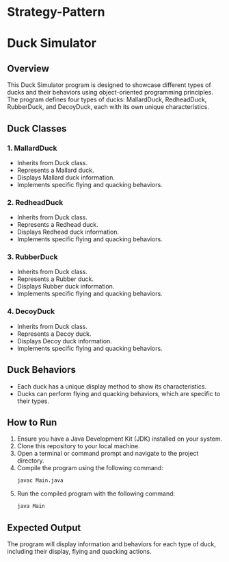 # Strategy-Pattern

# Duck Simulator

## Overview
This Duck Simulator program is designed to showcase different types of ducks and their behaviors using object-oriented programming principles. The program defines four types of ducks: MallardDuck, RedheadDuck, RubberDuck, and DecoyDuck, each with its own unique characteristics.

## Duck Classes
### 1. MallardDuck
- Inherits from Duck class.
- Represents a Mallard duck.
- Displays Mallard duck information.
- Implements specific flying and quacking behaviors.

### 2. RedheadDuck
- Inherits from Duck class.
- Represents a Redhead duck.
- Displays Redhead duck information.
- Implements specific flying and quacking behaviors.

### 3. RubberDuck
- Inherits from Duck class.
- Represents a Rubber duck.
- Displays Rubber duck information.
- Implements specific flying and quacking behaviors.

### 4. DecoyDuck
- Inherits from Duck class.
- Represents a Decoy duck.
- Displays Decoy duck information.
- Implements specific flying and quacking behaviors.

## Duck Behaviors
- Each duck has a unique display method to show its characteristics.
- Ducks can perform flying and quacking behaviors, which are specific to their types.

## How to Run
1. Ensure you have a Java Development Kit (JDK) installed on your system.
2. Clone this repository to your local machine.
3. Open a terminal or command prompt and navigate to the project directory.
4. Compile the program using the following command:
    ```bash
    javac Main.java
    ```
5. Run the compiled program with the following command:
    ```bash
    java Main
    ```

## Expected Output
The program will display information and behaviors for each type of duck, including their display, flying and quacking actions.

